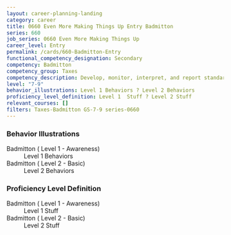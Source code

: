 ```yaml
---
layout: career-planning-landing
category: career
title: 0660 Even More Making Things Up Entry Badmitton
series: 660
job_series: 0660 Even More Making Things Up
career_level: Entry
permalink: /cards/660-Badmitton-Entry
functional_competency_designation: Secondary
competency: Badmitton
competency_group: Taxes
competency_description: Develop, monitor, interpret, and report standardized processes/operations to ensure transparency and compliance with financial statutory, regulatory, and leadership guidance with the intent of promoting effectiveness and accountability.
level: "7-9"
behavior_illustrations: Level 1 Behaviors ? Level 2 Behaviors
proficiency_level_definition: Level 1  Stuff ? Level 2 Stuff
relevant_courses: []
filters: Taxes-Badmitton GS-7-9 series-0660
---
```


<div class="desktop:grid-col-6 margin-y-205">
  <div class="border-top-05 bg-white padding-2 shadow-5 height-full members-hover border-1px border-gray-30 border-top-orange radius-lg">
    <h3>Behavior Illustrations</h3>
    <dl class="text-base"><dt>Badmitton ( Level 1 - Awareness)</dt><dd>Level 1 Behaviors</dd><dt>Badmitton ( Level 2 - Basic)</dt><dd>Level 2 Behaviors</dd></dl>
  </div>
</div>
<div class="desktop:grid-col-6 margin-y-205">
  <div class="border-top-05 bg-white padding-2 shadow-5 height-full members-hover border-1px border-gray-30 border-top-orange radius-lg">
    <h3>Proficiency Level Definition</h3>
    <dl class="text-base"><dt>Badmitton ( Level 1 - Awareness)</dt><dd>Level 1  Stuff</dd><dt>Badmitton ( Level 2 - Basic)</dt><dd>Level 2 Stuff</dd></dl>
  </div>
</div>